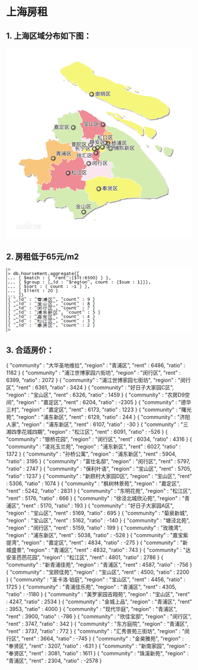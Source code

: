 # 上海房租
## 1. 上海区域分布如下图：

![](./source/shangHai_001.jpg)

## 2. 房租低于65元/m2

![](./source/shangHai_002.png)

## 3. 合适房价：
{ "community" : "大华圣地维拉", "region" : "青浦区", "rent" : 6486, "ratio" : 1182 }
{ "community" : "浦江世博家园六街坊", "region" : "闵行区", "rent" : 6399, "ratio" : 2072 }
{ "community" : "浦江世博家园七街坊", "region" : "闵行区", "rent" : 6361, "ratio" : 3424 }
{ "community" : "好日子大家园C区", "region" : "宝山区", "rent" : 6326, "ratio" : 1459 }
{ "community" : "农房D9空间", "region" : "嘉定区", "rent" : 6204, "ratio" : -2305 }
{ "community" : "德华三村", "region" : "嘉定区", "rent" : 6173, "ratio" : 1223 }
{ "community" : "曙光苑", "region" : "浦东新区", "rent" : 6129, "ratio" : 244 }
{ "community" : "济阳人家", "region" : "浦东新区", "rent" : 6107, "ratio" : -30 }
{ "community" : "三湘四季花城四期", "region" : "松江区", "rent" : 6091, "ratio" : -526 }
{ "community" : "银桥花园", "region" : "闵行区", "rent" : 6034, "ratio" : 4316 }
{ "community" : "凌兆玉兰苑", "region" : "浦东新区", "rent" : 6027, "ratio" : 1372 }
{ "community" : "孙桥公寓", "region" : "浦东新区", "rent" : 5904, "ratio" : 3195 }
{ "community" : "富仕名邸", "region" : "闵行区", "rent" : 5797, "ratio" : 2747 }
{ "community" : "保利叶语", "region" : "宝山区", "rent" : 5705, "ratio" : 1237 }
{ "community" : "新顾村大家园D区", "region" : "宝山区", "rent" : 5306, "ratio" : 1074 }
{ "community" : "枫树林景苑", "region" : "嘉定区", "rent" : 5242, "ratio" : 2831 }
{ "community" : "东明花苑", "region" : "松江区", "rent" : 5176, "ratio" : 666 }
{ "community" : "徐泾北城欣沁苑", "region" : "青浦区", "rent" : 5170, "ratio" : 193 }
{ "community" : "好日子大家园A区", "region" : "宝山区", "rent" : 5169, "ratio" : 695 }
{ "community" : "菊泉新城", "region" : "宝山区", "rent" : 5162, "ratio" : -140 }
{ "community" : "塘泾北苑", "region" : "闵行区", "rent" : 5159, "ratio" : 199 }
{ "community" : "玫瑰湾", "region" : "浦东新区", "rent" : 5038, "ratio" : -528 }
{ "community" : "嘉宝紫提湾", "region" : "嘉定区", "rent" : 4834, "ratio" : -275 }
{ "community" : "新城盛景", "region" : "青浦区", "rent" : 4832, "ratio" : 743 }
{ "community" : "达安圣芭芭花园", "region" : "松江区", "rent" : 4801, "ratio" : 2786 }
{ "community" : "新青浦佳苑", "region" : "青浦区", "rent" : 4587, "ratio" : -756 }
{ "community" : "宝顾佳苑", "region" : "宝山区", "rent" : 4500, "ratio" : 2200 }
{ "community" : "圣卡洛·铂庭", "region" : "宝山区", "rent" : 4456, "ratio" : 1725 }
{ "community" : "青浦佳乐苑", "region" : "青浦区", "rent" : 4305, "ratio" : -1180 }
{ "community" : "美罗家园吉翔苑", "region" : "宝山区", "rent" : 4247, "ratio" : 2534 }
{ "community" : "金城上品", "region" : "青浦区", "rent" : 3953, "ratio" : 4000 }
{ "community" : "现代华庭", "region" : "青浦区", "rent" : 3900, "ratio" : -786 }
{ "community" : "欣佳宝邸", "region" : "闵行区", "rent" : 3747, "ratio" : 342 }
{ "community" : "东方庭院", "region" : "青浦区", "rent" : 3737, "ratio" : 772 }
{ "community" : "汇秀景苑三街坊", "region" : "闵行区", "rent" : 3664, "ratio" : -745 }
{ "community" : "金昊雅苑", "region" : "奉贤区", "rent" : 3207, "ratio" : -631 }
{ "community" : "新南家园", "region" : "奉贤区", "rent" : 3081, "ratio" : 1611 }
{ "community" : "珠溪新苑", "region" : "青浦区", "rent" : 2304, "ratio" : -2578 }
